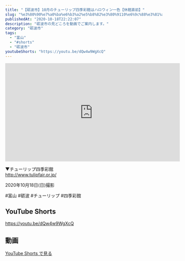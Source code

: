 ```yaml
---
title: "【砺波市】10月のチューリップ四季彩館はハロウィン一色【休館直前】"
slug: "%e3%80%90%e7%a0%ba%e6%b3%a2%e5%b8%82%e3%80%9110%e6%9c%88%e3%81%ae%e3%83%81%e3%83%a5%e3%83%bc%e3%83%aa%e3%83%83%e3%83%97%e5%9b%9b%e5%ad%a3%e5%bd%a9%e9%a4%a8%e3%81%af%e3%83%8f%e3%83%ad%e3%82%a6%e3%82%a3"
publishedAt: "2020-10-18T22:22:07"
description: "砺波市の見どころを動画でご案内します。"
category: "砺波市"
tags: 
  - "富山"
  - "#shorts"
  - "砺波市"
youtubeShorts: "https://youtu.be/dQw4w9WgXcQ"
---
```


<iframe width="560" height="315" src="https://www.youtube.com/embed/CcuOzMYAlGs" frameborder="0" allowfullscreen></iframe>

▼チューリップ四季彩館<br />
http://www.tulipfair.or.jp/

2020年10月18日(日)撮影

#富山 #砺波 #チューリップ #四季彩館

## YouTube Shorts

https://youtu.be/dQw4w9WgXcQ

## 動画

[YouTube Shorts で見る](https://youtu.be/dQw4w9WgXcQ)

